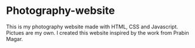 # Photography-website
This is my photography website made with HTML, CSS and Javascript. Pictues are my own. I created this website inspired by the work from Prabin Magar.
